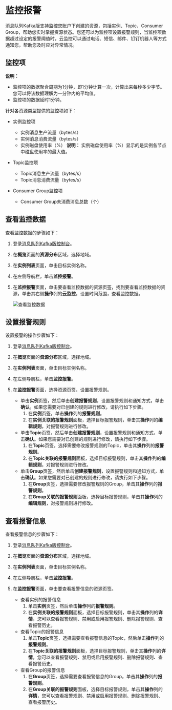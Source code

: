 # 监控报警

消息队列Kafka版支持监控您账户下创建的资源，包括实例、Topic、Consumer Group，帮助您实时掌握资源状态。您还可以为监控项设置报警规则，当监控项数据超过设定的报警阈值时，云监控可以通过电话、短信、邮件、钉钉机器人等方式通知您，帮助您及时应对异常情况。

## 监控项

**说明：**

-   监控项的数据聚合周期为1分钟，即1分钟计算一次，计算出来每秒多少字节。您可以将该数据理解为一分钟内的平均值。
-   监控项的数据延时1分钟。

针对各资源类型提供的监控项如下：

-   实例监控项

    -   实例消息生产流量（bytes/s）
    -   实例消息消费流量（bytes/s）
    -   实例磁盘使用率（%）
    **说明：** 实例磁盘使用率（%）显示的是实例各节点中磁盘使用率的最大值。

-   Topic监控项
    -   Topic消息生产流量（bytes/s）
    -   Topic消息消费流量（bytes/s）
-   Consumer Group监控项
    -   Consumer Group未消费消息总数（个）

## 查看监控数据

查看监控数据的步骤如下：

1.  登录[消息队列Kafka版控制台](https://kafka.console.aliyun.com)。

2.  在**概览**页面的**资源分布**区域，选择地域。

3.  在**实例列表**页面，单击目标实例名称。

4.  在左侧导航栏，单击**监控报警**。

5.  在**监控报警**页面，单击要查看监控数据的资源页签，找到要查看监控数据的资源，单击其右侧**操作**列的**云监控**，设置时间范围，查看监控数据。

    ![查看监控数据](https://static-aliyun-doc.oss-accelerate.aliyuncs.com/assets/img/zh-CN/7768212261/p278281.png)


## 设置报警规则

设置报警的操作步骤如下：

1.  登录[消息队列Kafka版控制台](https://kafka.console.aliyun.com)。

2.  在**概览**页面的**资源分布**区域，选择地域。

3.  在**实例列表**页面，单击目标实例名称。

4.  在左侧导航栏，单击**监控报警**。

5.  在**监控报警**页面，选择资源页签，设置报警规则。

    -   单击**实例**页签，然后单击**创建报警规则**，设置报警规则和通知方式，单击**确认**。如果您需要对已创建的规则进行修改，请执行如下步骤。
        1.  在**实例**页签，单击**操作**列的**报警规则**。
        2.  在**实例关联的报警规则**面板，选择目标报警规则，单击其**操作**列的**编辑规则**，对报警规则进行修改。
    -   单击**Topic**页签，然后单击**创建报警规则**，设置报警规则和通知方式，单击**确认**。如果您需要对已创建的规则进行修改，请执行如下步骤。
        1.  在**Topic**页签，选择需要修改报警规则的Topic，单击其**操作**列的**报警规则**。
        2.  在**Topic关联的报警规则**面板，选择目标报警规则，单击其**操作**列的**编辑规则**，对报警规则进行修改。
    -   单击**Group**页签，然后单击**创建报警规则**，设置报警规则和通知方式，单击**确认**。如果您需要对已创建的规则进行修改，请执行如下步骤。
        1.  在**Group**页签，选择需要修改报警规则的Group，单击其**操作**列的**报警规则**。
        2.  在**Group关联的报警规则**面板，选择目标报警规则，单击其**操作**列的**编辑规则**，对报警规则进行修改。

## 查看报警信息

查看报警信息的步骤如下：

1.  登录[消息队列Kafka版控制台](https://kafka.console.aliyun.com)。

2.  在**概览**页面的**资源分布**区域，选择地域。

3.  在**实例列表**页面，单击目标实例名称。

4.  在左侧导航栏，单击**监控报警**。

5.  在**监控报警**页面，单击要查看报警信息的资源页签。

    -   查看实例的报警信息
        1.  单击**实例**页签，然后单击**操作**列的**报警规则**。
        2.  在**实例关联的报警规则**面板，选择目标报警规则，单击其**操作**列的**详情**，您可以查看报警规则、禁用或启用报警规则、删除报警规则、查看报警历史。
    -   查看Topic的报警信息
        1.  单击**Topic**页签，选择需要查看报警信息的Topic，然后单击**操作**列的**报警规则**。
        2.  在**Topic关联的报警规则**面板，选择目标报警规则，单击其**操作**列的**详情**，您可以查看报警规则、禁用或启用报警规则、删除报警规则、查看报警历史。
    -   查看Group的报警信息
        1.  在**Group**页签，选择需要查看报警信息的Group，单击其**操作**列的**报警规则**。
        2.  在**Group关联的报警规则**面板，选择目标报警规则，单击其**操作**列的**详情**，您可以查看报警规则、禁用或启用报警规则、删除报警规则、查看报警历史。

